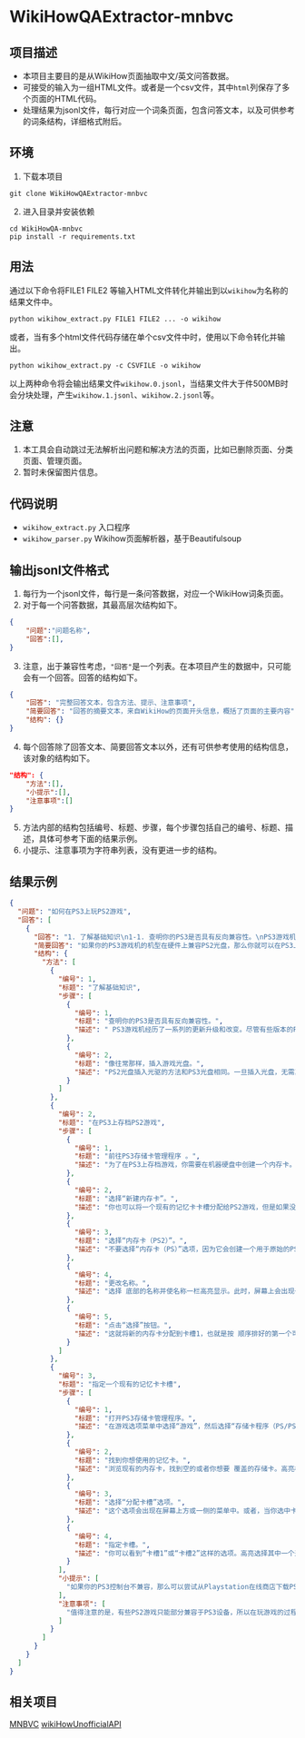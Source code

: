 # WikiHowQAExtractor-mnbvc

## 项目描述

- 本项目主要目的是从WikiHow页面抽取中文/英文问答数据。
- 可接受的输入为一组HTML文件。或者是一个csv文件，其中`html`列保存了多个页面的HTML代码。
- 处理结果为jsonl文件，每行对应一个词条页面，包含问答文本，以及可供参考的词条结构，详细格式附后。

## 环境

1. 下载本项目
```
git clone WikiHowQAExtractor-mnbvc
```
2. 进入目录并安装依赖
```
cd WikiHowQA-mnbvc
pip install -r requirements.txt
```

## 用法

通过以下命令将FILE1 FILE2 等输入HTML文件转化并输出到以`wikihow`为名称的结果文件中。
```shell
python wikihow_extract.py FILE1 FILE2 ... -o wikihow
```

或者，当有多个html文件代码存储在单个csv文件中时，使用以下命令转化并输出。

```shell
python wikihow_extract.py -c CSVFILE -o wikihow
```

以上两种命令将会输出结果文件`wikihow.0.jsonl`，当结果文件大于件500MB时会分块处理，产生`wikihow.1.jsonl`、`wikihow.2.jsonl`等。

## 注意

1. 本工具会自动跳过无法解析出问题和解决方法的页面，比如已删除页面、分类页面、管理页面。
2. 暂时未保留图片信息。

## 代码说明

- `wikihow_extract.py` 入口程序
- `wikihow_parser.py` Wikihow页面解析器，基于Beautifulsoup 


## 输出jsonl文件格式

1. 每行为一个jsonl文件，每行是一条问答数据，对应一个WikiHow词条页面。
2. 对于每一个问答数据，其最高层次结构如下。
```json
{
    "问题":"问题名称",
    "回答":[],
}
```
3. 注意，出于兼容性考虑，`"回答"`是一个列表。在本项目产生的数据中，只可能会有一个回答。回答的结构如下。
```json
{
    "回答": "完整回答文本，包含方法、提示、注意事项",
    "简要回答": "回答的摘要文本，来自WikiHow的页面开头信息，概括了页面的主要内容",
    "结构": {}
}
```
4. 每个回答除了回答文本、简要回答文本以外，还有可供参考使用的结构信息，该对象的结构如下。
```json
"结构": {
    "方法":[],
    "小提示":[],
    "注意事项":[]
}
```
5. 方法内部的结构包括编号、标题、步骤，每个步骤包括自己的编号、标题、描述，具体可参考下面的结果示例。
6. 小提示、注意事项为字符串列表，没有更进一步的结构。

## 结果示例

```json
{
  "问题": "如何在PS3上玩PS2游戏",
  "回答": [
    {
      "回答": "1. 了解基础知识\n1-1. 查明你的PS3是否具有反向兼容性。\nPS3游戏机经历了一系列的更新升级和改变。尽管有些版本的PS3控制台可用于玩PS2游戏，但是并不是所有版本都 能够兼容。\n通常情况下，旧版本的游戏控制台可以用于玩PS2游戏，但是为了节约生产成本、保证PS3游戏的购买量，索尼公司削减了该项功能，从而导致新版本的控制台无法兼容PS2游戏。\n你可以查看游戏机机型和序列号，来确定 其是否具有反向兼容性。这些信息一般位于底部的条形码贴纸上或控制台的背部。机器序列码是有11位数字组成的数字串。\nCECH-Axx和CECH-Bxx机器（型号分别是60 GB和20 GB）是完全兼容PS2光盘游戏的。CECH-Cxx和CECH-Exx机器 （60 GB和80 GB机型）部分兼容PS2。\nG、H、J、K、L、M、P和Q机型的非轻薄版机器不兼容PS2游戏。\n所有轻薄版PS3机器都不兼容PS2游戏。\n1-2. 像往常那样，插入游戏光盘。\nPS2光盘插入光驱的方法和PS3光盘相同。一旦插入 光盘，无需其它动作指令或协助，PS3就会自动识别并载入光盘内容。 接着，你就可以玩你想玩的游戏了。\n2. 在PS3上存档PS2游戏\n2-1. 前往PS3存储卡管理程序 。\n为了在PS3上存档游戏，你需要在机器硬盘中创建一个内存卡。\ n插入光盘后，在游戏选项菜单中选择“游戏”，然后选择“存储卡程序（PS/PS2）”。\n存储卡容量限制为8 MB。\n2-2. 选择“新建内存卡”。\n你也可以将一个现有的记忆卡卡槽分配给PS2游戏，但是如果没有现成的卡槽，你可以新建一 个。\n2-3. 选择“内存卡（PS2）”。\n不要选择“内存卡（PS）”选项，因为它会创建一个用于原始的PS游戏的内存卡槽，而不是PS2游戏。\n2-4. 更改名称。\n选择底部的名称并使名称一栏高亮显示。此时，屏幕上会出现一个键盘，你 可以拼写任意名称来命名存储卡。输入名称，并选择“确定”。\n2-5. 点击“选择”按钮。\n这就将新的内存卡分配到卡槽1，也就是按顺序排好的第一个可用卡槽。\n3. 指定一个现有的记忆卡卡槽\n3-1. 打开PS3存储卡管理程序。\n在 游戏选项菜单中选择“游戏”，然后选择“存储卡程序（PS/PS2）”。按下“选择”按钮来继续操作。\n除了用于创建新的内存卡，存储卡管理程序还可用于将PS2游戏分配到之前创建的PS2存储卡。\n3-2. 找到你想使用的记忆卡。\n浏览现 有的内存卡，找到空的或者你想要覆盖的存储卡。高亮标记它，并点击“选择”按钮。\n3-3. 选择“分配卡槽”选项。\n这个选项会出现在屏幕上方或一侧的菜单中。或者，当你选中卡槽后它会出现在卡槽一侧。当你找到该选项后，高亮 选择它，并按下“选择”按钮。\n3-4. 指定卡槽。\n你可以看到“卡槽1”或“卡槽2”这样的选项。高亮选择其中一个选项，并按下手柄上的“选择”按钮来分配内存卡卡槽。\n如果你想要将内存卡移除卡槽，你可以按照上述方法选中它，并 选择屏幕菜单中的“移除”选项。\n如果你的PS3控制台不兼容，那么可以尝试从Playstation在线商店下载PS2版本游戏。遇到这种情况时，你需要购买一个新游戏，而不是使用旧版本游戏。但在兼容的控制台上也可以玩旧版本游戏。\n 值得注意的是，有些PS2游戏只能部分兼容于PS3设备，所以在玩游戏的过程中可能遭遇各种问题。以下将列出部分于PS3设备的游戏：\n\n生死极速\n魔力女战士\n火爆狂飙\n极度深寒\n圣剑传说\n异星毁灭者\n战神\n枪墓\n詹姆斯邦 德007：夜火\n街头橄榄球 3\n影之心：契约\n影之心：来自新世界\n深渊传说\n变形金刚\nYakuza\n",
      "简要回答": "如果你的PS3游戏机的机型在硬件上兼容PS2光盘，那么你就可以在PS3上正常地玩PS2的游戏。尽管存档这些游戏需 要额外的步骤，但是一旦你完成相关的游戏设置，很快你就可以在PS3上玩PS2游戏啦。",
      "结构": {
        "方法": [
          {
            "编号": 1,
            "标题": "了解基础知识",
            "步骤": [
              {
                "编号": 1,
                "标题": "查明你的PS3是否具有反向兼容性。",
                "描述": " PS3游戏机经历了一系列的更新升级和改变。尽管有些版本的PS3控制台可用于玩PS2游戏，但是并不是所有版本都能够兼容。\n通常情况下，旧版本的游戏控制台可以用于玩PS2游戏，但是为了节约生产成本、保证PS3游戏的购买量，索 尼公司削减了该项功能，从而导致新版本的控制台无法兼容PS2游戏。\n你可以查看游戏机机型和序列号，来确定其是否具有反向兼容性。这些信息一般位于底部的条形码贴纸上或控制台的背部。机器序列码是有11位数字组成的数字串 。\nCECH-Axx和CECH-Bxx机器（型号分别是60 GB和20 GB）是完全兼容PS2光盘游戏的。CECH-Cxx和CECH-Exx机器（60 GB和80 GB机型）部分兼容PS2。\nG、H、J、K、L、M、P和Q机型的非轻薄版机器不兼容PS2游戏。\n所有轻薄版PS3机 器都不兼容PS2游戏。"
              },
              {
                "编号": 2,
                "标题": "像往常那样，插入游戏光盘。",
                "描述": "PS2光盘插入光驱的方法和PS3光盘相同。一旦插入光盘，无需其它动作指令或协助，PS3就会自动识别并载入光盘内容。 接着，你就可以玩你 想玩的游戏了。"
              }
            ]
          },
          {
            "编号": 2,
            "标题": "在PS3上存档PS2游戏",
            "步骤": [
              {
                "编号": 1,
                "标题": "前往PS3存储卡管理程序 。",
                "描述": "为了在PS3上存档游戏，你需要在机器硬盘中创建一个内存卡。\n插入光盘后，在游戏选 项菜单中选择“游戏”，然后选择“存储卡程序（PS/PS2）”。\n存储卡容量限制为8 MB。"
              },
              {
                "编号": 2,
                "标题": "选择“新建内存卡”。",
                "描述": "你也可以将一个现有的记忆卡卡槽分配给PS2游戏，但是如果没有现成的卡槽，你可以 新建一个。"
              },
              {
                "编号": 3,
                "标题": "选择“内存卡（PS2）”。",
                "描述": "不要选择“内存卡（PS）”选项，因为它会创建一个用于原始的PS游戏的内存卡槽，而不是PS2游戏。"
              },
              {
                "编号": 4,
                "标题": "更改名称。",
                "描述": "选择 底部的名称并使名称一栏高亮显示。此时，屏幕上会出现一个键盘，你可以拼写任意名称来命名存储卡。输入名称，并选择“确定”。"
              },
              {
                "编号": 5,
                "标题": "点击“选择”按钮。",
                "描述": "这就将新的内存卡分配到卡槽1，也就是按 顺序排好的第一个可用卡槽。"
              }
            ]
          },
          {
            "编号": 3,
            "标题": "指定一个现有的记忆卡卡槽",
            "步骤": [
              {
                "编号": 1,
                "标题": "打开PS3存储卡管理程序。",
                "描述": "在游戏选项菜单中选择“游戏”，然后选择“存储卡程序（PS/PS2）”。 按下“选择”按钮来继续操作。\n除了用于创建新的内存卡，存储卡管理程序还可用于将PS2游戏分配到之前创建的PS2存储卡。"
              },
              {
                "编号": 2,
                "标题": "找到你想使用的记忆卡。",
                "描述": "浏览现有的内存卡，找到空的或者你想要 覆盖的存储卡。高亮标记它，并点击“选择”按钮。"
              },
              {
                "编号": 3,
                "标题": "选择“分配卡槽”选项。",
                "描述": "这个选项会出现在屏幕上方或一侧的菜单中。或者，当你选中卡槽后它会出现在卡槽一侧。当你找到该选项后，高亮选 择它，并按下“选择”按钮。"
              },
              {
                "编号": 4,
                "标题": "指定卡槽。",
                "描述": "你可以看到“卡槽1”或“卡槽2”这样的选项。高亮选择其中一个选项，并按下手柄上的“选择”按钮来分配内存卡卡槽。\n如果你想要将内存卡移除卡槽，你 可以按照上述方法选中它，并选择屏幕菜单中的“移除”选项。"
              }
            ],
            "小提示": [
              "如果你的PS3控制台不兼容，那么可以尝试从Playstation在线商店下载PS2版本游戏。遇到这种情况时，你需要购买一个新游戏，而不是使用旧版本游戏。 但在兼容的控制台上也可以玩旧版本游戏。\n"
            ],
            "注意事项": [
              "值得注意的是，有些PS2游戏只能部分兼容于PS3设备，所以在玩游戏的过程中可能遭遇各种问题。以下将列出部分于PS3设备的游戏：\n\n生死极速\n魔力女战士\n火爆 狂飙\n极度深寒\n圣剑传说\n异星毁灭者\n战神\n枪墓\n詹姆斯邦德007：夜火\n街头橄榄球 3\n影之心：契约\n影之心：来自新世界\n深渊传说\n变形金刚\nYakuza\n"
            ]
          }
        ]
      }
    }
  ]
}
```

## 相关项目

[MNBVC](https://github.com/esbatmop/MNBVC)
[wikiHowUnofficialAPI](https://github.com/vigilant-umbrella/wikiHowUnofficialAPI)
